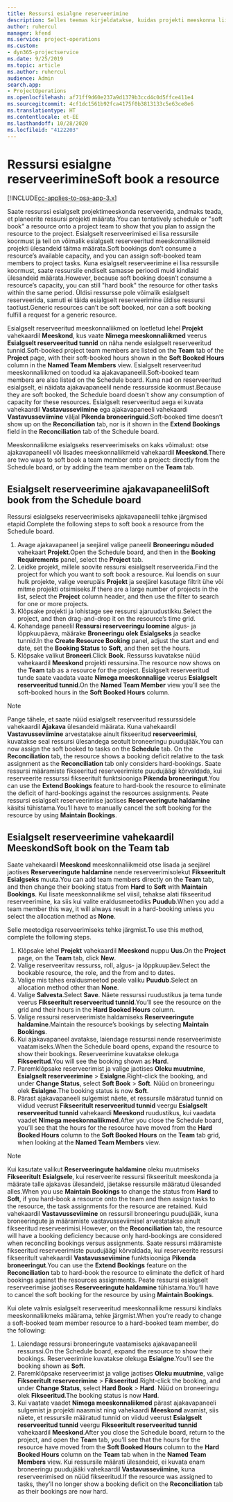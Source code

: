 ```yaml
---
title: Ressursi esialgne reserveerimine
description: Selles teemas kirjeldatakse, kuidas projekti meeskonna liikmeid ajastada või esialgselt reserveerida.
author: ruhercul
manager: kfend
ms.service: project-operations
ms.custom:
- dyn365-projectservice
ms.date: 9/25/2019
ms.topic: article
ms.author: ruhercul
audience: Admin
search.app:
- ProjectOperations
ms.openlocfilehash: af71ff9d60e237a9d1379b3ccd4c0d5ffce411e4
ms.sourcegitcommit: 4cf1dc1561b92fca4175f0b3813133c5e63ce8e6
ms.translationtype: HT
ms.contentlocale: et-EE
ms.lasthandoff: 10/28/2020
ms.locfileid: "4122203"
---
```

# <a name="soft-book-a-resource"></a><span data-ttu-id="a0975-103">Ressursi esialgne reserveerimine</span><span class="sxs-lookup"><span data-stu-id="a0975-103">Soft book a resource</span></span>

[!INCLUDE[cc-applies-to-psa-app-3.x](../includes/cc-applies-to-psa-app-3x.md)]

<span data-ttu-id="a0975-104">Saate ressurssi esialgselt projektimeeskonda reserveerida, andmaks teada, et planeerite ressursi projekti määrata.</span><span class="sxs-lookup"><span data-stu-id="a0975-104">You can tentatively schedule or "soft book" a resource onto a project team to show that you plan to assign the resource to the project.</span></span> <span data-ttu-id="a0975-105">Esialgselt reserveerimised ei lisa ressursile koormust ja teil on võimalik esialgselt reserveeritud meeskonnaliikmeid projekti ülesandeid täitma määrata.</span><span class="sxs-lookup"><span data-stu-id="a0975-105">Soft bookings don’t consume a resource’s available capacity, and you can assign soft-booked team members to project tasks.</span></span> <span data-ttu-id="a0975-106">Kuna esialgselt reserveerimine ei lisa ressursile koormust, saate ressursile endiselt samasse perioodi muid kindlaid ülesandeid määrata.</span><span class="sxs-lookup"><span data-stu-id="a0975-106">However, because soft booking doesn’t consume a resource’s capacity, you can still "hard book" the resource for other tasks within the same period.</span></span> <span data-ttu-id="a0975-107">Üldisi ressursse pole võimalik esialgselt reserveerida, samuti ei täida esialgselt reserveerimine üldise ressursi taotlust.</span><span class="sxs-lookup"><span data-stu-id="a0975-107">Generic resources can’t be soft booked, nor can a soft booking fulfill a request for a generic resource.</span></span>

<span data-ttu-id="a0975-108">Esialgselt reserveeritud meeskonnaliikmed on loetletud lehel **Projekt** vahekaardil **Meeskond**, kus vaate **Nimega meeskonnaliikmed** veerus **Esialgselt reserveeritud tunnid** on näha nende esialgselt reserveeritud tunnid.</span><span class="sxs-lookup"><span data-stu-id="a0975-108">Soft-booked project team members are listed on the **Team** tab of the **Project** page, with their soft-booked hours shown in the **Soft Booked Hours** column in the **Named Team Members** view.</span></span> <span data-ttu-id="a0975-109">Esialgselt reserveeritud meeskonnaliikmed on toodud ka ajakavapaneelil.</span><span class="sxs-lookup"><span data-stu-id="a0975-109">Soft-booked team members are also listed on the Schedule board.</span></span> <span data-ttu-id="a0975-110">Kuna nad on reserveeritud esialgselt, ei näidata ajakavapaneelil nende ressursside koormust.</span><span class="sxs-lookup"><span data-stu-id="a0975-110">Because they are soft booked, the Schedule board doesn't show any consumption of capacity for these resources.</span></span> <span data-ttu-id="a0975-111">Esialgselt reserveeritud aega ei kuvata vahekaardil **Vastavusseviimine** ega ajakavapaneeli vahekaardi **Vastavusseviimine** väljal **Pikenda broneeringuid**.</span><span class="sxs-lookup"><span data-stu-id="a0975-111">Soft-booked time doesn’t show up on the **Reconciliation** tab, nor is it shown in the **Extend Bookings** field in the **Reconciliation** tab of the Schedule board.</span></span> 

<span data-ttu-id="a0975-112">Meeskonnaliikme esialgseks reserveerimiseks on kaks võimalust: otse ajakavapaneelil või lisades meeskonnaliikmeid vahekaardil **Meeskond**.</span><span class="sxs-lookup"><span data-stu-id="a0975-112">There are two ways to soft book a team member onto a project: directly from the Schedule board, or by adding the team member on the **Team** tab.</span></span> 

## <a name="soft-book-from-the-schedule-board"></a><span data-ttu-id="a0975-113">Esialgselt reserveerimine ajakavapaneelil</span><span class="sxs-lookup"><span data-stu-id="a0975-113">Soft book from the Schedule board</span></span>
<span data-ttu-id="a0975-114">Ressursi esialgseks reserveerimiseks ajakavapaneelil tehke järgmised etapid.</span><span class="sxs-lookup"><span data-stu-id="a0975-114">Complete the following steps to soft book a resource from the Schedule board.</span></span> 

1. <span data-ttu-id="a0975-115">Avage ajakavapaneel ja seejärel valige paneelil **Broneeringu nõuded** vahekaart **Projekt**.</span><span class="sxs-lookup"><span data-stu-id="a0975-115">Open the Schedule board, and then in the **Booking Requirements** panel, select the **Project** tab.</span></span>
2. <span data-ttu-id="a0975-116">Leidke projekt, millele soovite ressursi esialgselt reserveerida.</span><span class="sxs-lookup"><span data-stu-id="a0975-116">Find the project for which you want to soft book a resource.</span></span> <span data-ttu-id="a0975-117">Kui loendis on suur hulk projekte, valige veerupäis **Projekt** ja seejärel kasutage filtrit ühe või mitme projekti otsimiseks.</span><span class="sxs-lookup"><span data-stu-id="a0975-117">If there are a large number of projects in the list, select the **Project** column header, and then use the filter to search for one or more projects.</span></span>
3. <span data-ttu-id="a0975-118">Klõpsake projekti ja lohistage see ressursi ajaruudustikku.</span><span class="sxs-lookup"><span data-stu-id="a0975-118">Select the project, and then drag-and-drop it on the resource’s time grid.</span></span>
5. <span data-ttu-id="a0975-119">Kohandage paneelil **Ressursi reserveeringu loomine** algus- ja lõppkuupäeva, määrake **Broneeringu olek** **Esialgseks** ja seadke tunnid.</span><span class="sxs-lookup"><span data-stu-id="a0975-119">In the **Create Resource Booking** panel, adjust the start and end date, set the **Booking Status** to **Soft**, and then set the hours.</span></span> 
6. <span data-ttu-id="a0975-120">Klõpsake valikut **Broneeri**.</span><span class="sxs-lookup"><span data-stu-id="a0975-120">Click **Book**.</span></span> <span data-ttu-id="a0975-121">Ressurss kuvatakse nüüd vahekaardil **Meeskond** projekti ressursina.</span><span class="sxs-lookup"><span data-stu-id="a0975-121">The resource now shows on the **Team** tab as a resource for the project.</span></span> <span data-ttu-id="a0975-122">Esialgselt reserveeritud tunde saate vaadata vaate **Nimega meeskonnaliige** veerus **Esialgselt reserveeritud tunnid**.</span><span class="sxs-lookup"><span data-stu-id="a0975-122">On the **Named Team Member** view you’ll see the soft-booked hours in the **Soft Booked Hours** column.</span></span>

> [!NOTE]
> <span data-ttu-id="a0975-123">Pange tähele, et saate nüüd esialgselt reserveeritud ressurssidele vahekaardil **Ajakava** ülesandeid määrata. Kuna vahekaardil **Vastavusseviimine** arvestatakse ainult fikseeritud **reserveerimisi**, kuvatakse seal ressursi ülesandega seotult broneeringu puudujääk.</span><span class="sxs-lookup"><span data-stu-id="a0975-123">You can now assign the soft booked to tasks on the **Schedule** tab. On the **Reconciliation** tab, the resource shows a booking deficit relative to the task assignment as the **Reconciliation** tab only considers hard-bookings.</span></span> <span data-ttu-id="a0975-124">Saate ressursi määramiste fikseeritud reserveerimiste puudujäägi kõrvaldada, kui reserveerite ressurssi fikseeritult funktsiooniga **Pikenda broneeringut**.</span><span class="sxs-lookup"><span data-stu-id="a0975-124">You can use the **Extend Bookings** feature to hard-book the resource to eliminate the deficit of hard-bookings against the resources assignments.</span></span> <span data-ttu-id="a0975-125">Peate ressursi esialgselt reserveerimise jaotises **Reserveeringute haldamine** käsitsi tühistama.</span><span class="sxs-lookup"><span data-stu-id="a0975-125">You’ll have to manually cancel the soft booking for the resource by using **Maintain Bookings**.</span></span>

## <a name="soft-book-on-the-team-tab"></a><span data-ttu-id="a0975-126">Esialgselt reserveerimine vahekaardil Meeskond</span><span class="sxs-lookup"><span data-stu-id="a0975-126">Soft book on the Team tab</span></span>

<span data-ttu-id="a0975-127">Saate vahekaardil **Meeskond** meeskonnaliikmeid otse lisada ja seejärel jaotises **Reserveeringute haldamine** nende reserveerimisolekut **Fikseeritult** **Esialgseks** muuta.</span><span class="sxs-lookup"><span data-stu-id="a0975-127">You can add team members directly on the **Team** tab, and then change their booking status from **Hard** to **Soft** with **Maintain Bookings**.</span></span> <span data-ttu-id="a0975-128">Kui lisate meeskonnaliikme sel viisil, tehakse alati fikseeritud reserveerimine, ka siis kui valite eraldusmeetodiks **Puudub**.</span><span class="sxs-lookup"><span data-stu-id="a0975-128">When you add a team member this way, it will always result in a hard-booking unless you select the allocation method as **None**.</span></span>

<span data-ttu-id="a0975-129">Selle meetodiga reserveerimiseks tehke järgmist.</span><span class="sxs-lookup"><span data-stu-id="a0975-129">To use this method, complete the following steps.</span></span>

1. <span data-ttu-id="a0975-130">Klõpsake lehel **Projekt** vahekaardil **Meeskond** nuppu **Uus**.</span><span class="sxs-lookup"><span data-stu-id="a0975-130">On the **Project** page, on the **Team** tab, click **New**.</span></span>
2. <span data-ttu-id="a0975-131">Valige reserveeritav ressurss, roll, algus- ja lõppkuupäev.</span><span class="sxs-lookup"><span data-stu-id="a0975-131">Select the bookable resource, the role, and the from and to dates.</span></span>
3. <span data-ttu-id="a0975-132">Valige mis tahes eraldusmeetod peale valiku **Puudub**.</span><span class="sxs-lookup"><span data-stu-id="a0975-132">Select an allocation method other than **None**.</span></span>
4. <span data-ttu-id="a0975-133">Valige **Salvesta**.</span><span class="sxs-lookup"><span data-stu-id="a0975-133">Select **Save**.</span></span> <span data-ttu-id="a0975-134">Näete ressurssi ruudustikus ja tema tunde veerus **Fikseeritult reserveeritud tunnid**.</span><span class="sxs-lookup"><span data-stu-id="a0975-134">You’ll see the resource on the grid and their hours in the **Hard Booked Hours** column.</span></span>
5. <span data-ttu-id="a0975-135">Valige ressursi reserveerimiste haldamiseks **Reserveeringute haldamine**.</span><span class="sxs-lookup"><span data-stu-id="a0975-135">Maintain the resource’s bookings by selecting **Maintain Bookings**.</span></span>
6. <span data-ttu-id="a0975-136">Kui ajakavapaneel avatakse, laiendage ressurssi nende reserveerimiste vaatamiseks.</span><span class="sxs-lookup"><span data-stu-id="a0975-136">When the Schedule board opens, expand the resource to show their bookings.</span></span> <span data-ttu-id="a0975-137">Reserveerimine kuvatakse olekuga **Fikseeritud**.</span><span class="sxs-lookup"><span data-stu-id="a0975-137">You will see the booking shown as **Hard**.</span></span>
7. <span data-ttu-id="a0975-138">Paremklõpsake reserveerimist ja valige jaotises **Oleku muutmine**, **Esialgselt reserveerimine** \> **Esialgne**.</span><span class="sxs-lookup"><span data-stu-id="a0975-138">Right-click the booking, and under **Change Status**, select **Soft Book** \> **Soft**.</span></span> <span data-ttu-id="a0975-139">Nüüd on broneeringu olek **Esialgne**.</span><span class="sxs-lookup"><span data-stu-id="a0975-139">The booking status is now **Soft**.</span></span>
8. <span data-ttu-id="a0975-140">Pärast ajakavapaneeli sulgemist näete, et ressursile määratud tunnid on viidud veerust **Fikseeritult reserveeritud tunnid** veergu **Esialgselt reserveeritud tunnid** vahekaardi **Meeskond** ruudustikus, kui vaadata vaadet **Nimega meeskonnaliikmed**.</span><span class="sxs-lookup"><span data-stu-id="a0975-140">After you close the Schedule board, you’ll see that the hours for the resource have moved from the **Hard Booked Hours** column to the **Soft Booked Hours** on the **Team** tab grid, when looking at the **Named Team Members** view.</span></span>

> [!NOTE]
> <span data-ttu-id="a0975-141">Kui kasutate valikut **Reserveeringute haldamine** oleku muutmiseks **Fikseeritult** **Esialgsele**, kui reserveerite ressursi fikseeritult meeskonda ja määrate talle ajakavas ülesandeid, jäetakse ressursile määratud ülesanded alles.</span><span class="sxs-lookup"><span data-stu-id="a0975-141">When you use **Maintain Bookings** to change the status from **Hard** to **Soft**, if you hard-book a resource onto the team and then assign tasks to the resource, the task assignments for the resource are retained.</span></span> <span data-ttu-id="a0975-142">Kuid vahekaardil **Vastavusseviimine** on ressursil broneeringu puudujääk, kuna broneeringute ja määramiste vastavusseviimisel arvestatakse ainult fikseeritud reserveerimisi.</span><span class="sxs-lookup"><span data-stu-id="a0975-142">However, on the **Reconciliation** tab, the resource will have a booking deficiency because only hard-bookings are considered when reconciling bookings versus assignments.</span></span> <span data-ttu-id="a0975-143">Saate ressursi määramiste fikseeritud reserveerimiste puudujäägi kõrvaldada, kui reserveerite ressursi fikseeritult vahekaardil **Vastavusseviimine** funktsiooniga **Pikenda broneeringut**.</span><span class="sxs-lookup"><span data-stu-id="a0975-143">You can use the **Extend Bookings** feature on the **Reconciliation** tab to hard-book the resource to eliminate the deficit of hard bookings against the resources assignments.</span></span> <span data-ttu-id="a0975-144">Peate ressursi esialgselt reserveerimise jaotises **Reserveeringute haldamine** tühistama.</span><span class="sxs-lookup"><span data-stu-id="a0975-144">You’ll have to cancel the soft booking for the resource by using **Maintain Bookings**.</span></span>

<span data-ttu-id="a0975-145">Kui olete valmis esialgselt reserveeritud meeskonnaliikme ressursi kindlaks meeskonnaliikmeks määrama, tehke järgmist.</span><span class="sxs-lookup"><span data-stu-id="a0975-145">When you’re ready to change a soft-booked team member resource to a hard-booked team member, do the following:</span></span>

1. <span data-ttu-id="a0975-146">Laiendage ressursi broneeringute vaatamiseks ajakavapaneelil ressurssi.</span><span class="sxs-lookup"><span data-stu-id="a0975-146">On the Schedule board, expand the resource to show their bookings.</span></span> <span data-ttu-id="a0975-147">Reserveerimine kuvatakse olekuga **Esialgne**.</span><span class="sxs-lookup"><span data-stu-id="a0975-147">You’ll see the booking shown as **Soft**.</span></span>
2. <span data-ttu-id="a0975-148">Paremklõpsake reserveerimist ja valige jaotises **Oleku muutmine**, valige **Fikseeritult reserveerimine** \> **Fikseeritud**.</span><span class="sxs-lookup"><span data-stu-id="a0975-148">Right-click the booking, and under **Change Status**, select **Hard Book** \> **Hard**.</span></span> <span data-ttu-id="a0975-149">Nüüd on broneeringu olek **Fikseeritud**.</span><span class="sxs-lookup"><span data-stu-id="a0975-149">The booking status is now **Hard**.</span></span>
3. <span data-ttu-id="a0975-150">Kui vaatate vaadet **Nimega meeskonnaliikmed** pärast ajakavapaneeli sulgemist ja projekti naasmist ning vahekaardi **Meeskond** avamist, siis näete, et ressursile määratud tunnid on viidud veerust **Esialgselt reserveeritud tunnid** veergu **Fikseeritult reserveeritud tunnid** vahekaardil **Meeskond**.</span><span class="sxs-lookup"><span data-stu-id="a0975-150">After you close the Schedule board, return to the project, and open the **Team** tab, you’ll see that the hours for the resource have moved from the **Soft Booked Hours** column to the **Hard Booked Hours** column on the **Team** tab when in the **Named Team Members** view.</span></span> <span data-ttu-id="a0975-151">Kui ressursile määrati ülesandeid, ei kuvata enam broneeringu puudujääki vahekaardil **Vastavusseviimine**, kuna reserveerimised on nüüd fikseeritud.</span><span class="sxs-lookup"><span data-stu-id="a0975-151">If the resource was assigned to tasks, they’ll no longer show a booking deficit on the **Reconciliation** tab as their bookings are now hard.</span></span>

